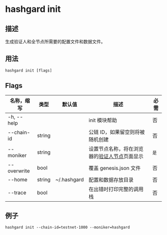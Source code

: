 # hashgard init

## 描述

生成验证人和全节点所需要的配置文件和数据文件。

## 用法

```shell
hashgard init [flags]
```

## Flags

| 名称，缩写  | 类型   | 默认值      | 描述                            | 必需 |
| ----------- | ------ | ----------- | ------------------------------------- | -------- |
| -h, --help  |        |             | init 模块帮助                                         | 否       |
| --chain-id  | string |             | 公链 ID，如果留空则将被随机创建                          | 否       |
| --moniker   | string |             | 设置节点名称，将在浏览器的[验证人节点](https://www.gardplorer.io/validator)页面显示 | `是`     |
| --overwrite | bool   |             | 覆盖 genesis.json 文件          | 否       |
| --home      | string | ~/.hashgard | 配置和数据存放目录               | 否       |
| --trace     | bool   |             | 在出错时打印完整的调用栈                                                            | 否       |

## 例子

`hashgard init --chain-id=testnet-1000 --moniker=hashgard`
